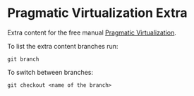Pragmatic Virtualization Extra
==============================

Extra content for the free manual [Pragmatic Virtualization](http://leanpub.com/pragmatic_virtualization).

To list the extra content branches run:

    git branch

To switch between branches:

    git checkout <name of the branch>
